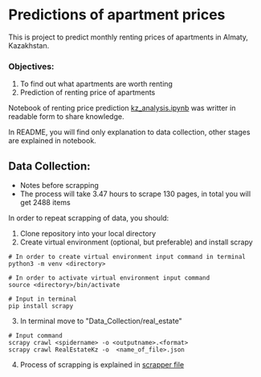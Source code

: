 Predictions of apartment prices
===============================

This is project to predict monthly renting prices of apartments in Almaty, Kazakhstan.

### Objectives:
1. To find out what apartments are worth renting
2. Prediction of renting price of apartments 

Notebook of renting price prediction [kz_analysis.ipynb](/kz_analysis.ipynb) was writter in readable form to share knowledge.

In README, you will find only explanation to data collection, other stages are explained in notebook.

## Data Collection:

- Notes before scrapping
- The process will take 3.47 hours to scrape 130 pages, in total you will get 2488 items

In order to repeat scrapping of data, you should:

1. Clone repository into your local directory
2. Create virtual environment (optional, but preferable) and install scrapy
```
# In order to create virtual environment input command in terminal
python3 -m venv <directory>

# In order to activate virtual environment input command
source <directory>/bin/activate
```
  ```
  # Input in terminal 
  pip install scrapy
  ```
3. In terminal move to "Data_Collection/real_estate"
```
# Input command
scrapy crawl <spidername> -o <outputname>.<format>
scrapy crawl RealEstateKz -o  <name_of_file>.json
```

4. Process of scrapping is explained in [scrapper file](/Data_collection/real_estate/real_estate/spiders/krisha_kz.py)
